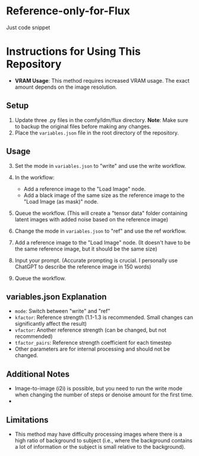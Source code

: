 # Reference-only-for-Flux
Just code snippet

# Instructions for Using This Repository

- **VRAM Usage**: This method requires increased VRAM usage. The exact amount depends on the image resolution.

## Setup
1. Update three .py files in the comfy/ldm/flux directory.
   **Note**: Make sure to backup the original files before making any changes.
2. Place the `variables.json` file in the root directory of the repository.

## Usage
3. Set the mode in `variables.json` to "write" and use the write workflow.
4. In the workflow:
   - Add a reference image to the "Load Image" node.
   - Add a black image of the same size as the reference image to the "Load Image (as mask)" node.
5. Queue the workflow. (This will create a "tensor data" folder containing latent images with added noise based on the reference image)

6. Change the mode in `variables.json` to "ref" and use the ref workflow.
7. Add a reference image to the "Load Image" node. (It doesn't have to be the same reference image, but it should be the same size)
8. Input your prompt. (Accurate prompting is crucial. I personally use ChatGPT to describe the reference image in 150 words)
9. Queue the workflow.

## variables.json Explanation
- `mode`: Switch between "write" and "ref"
- `kfactor`: Reference strength (1.1-1.3 is recommended. Small changes can significantly affect the result)
- `vfactor`: Another reference strength (can be changed, but not recommended)
- `tfactor_pairs`: Reference strength coefficient for each timestep
- Other parameters are for internal processing and should not be changed.

## Additional Notes
- Image-to-image (i2i) is possible, but you need to run the write mode when changing the number of steps or denoise amount for the first time.
- 
## Limitations
- This method may have difficulty processing images where there is a high ratio of background to subject (i.e., where the background contains a lot of information or the subject is small relative to the background).
